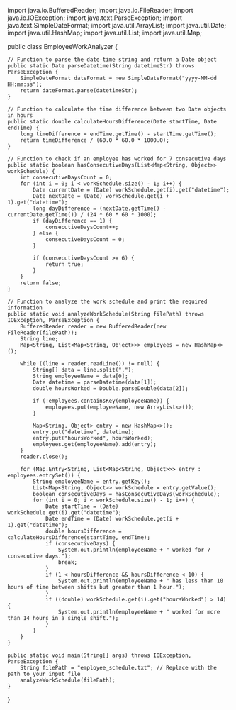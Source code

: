 import java.io.BufferedReader;
import java.io.FileReader;
import java.io.IOException;
import java.text.ParseException;
import java.text.SimpleDateFormat;
import java.util.ArrayList;
import java.util.Date;
import java.util.HashMap;
import java.util.List;
import java.util.Map;

public class EmployeeWorkAnalyzer {

    // Function to parse the date-time string and return a Date object
    public static Date parseDatetime(String datetimeStr) throws ParseException {
        SimpleDateFormat dateFormat = new SimpleDateFormat("yyyy-MM-dd HH:mm:ss");
        return dateFormat.parse(datetimeStr);
    }

    // Function to calculate the time difference between two Date objects in hours
    public static double calculateHoursDifference(Date startTime, Date endTime) {
        long timeDifference = endTime.getTime() - startTime.getTime();
        return timeDifference / (60.0 * 60.0 * 1000.0);
    }

    // Function to check if an employee has worked for 7 consecutive days
    public static boolean hasConsecutiveDays(List<Map<String, Object>> workSchedule) {
        int consecutiveDaysCount = 0;
        for (int i = 0; i < workSchedule.size() - 1; i++) {
            Date currentDate = (Date) workSchedule.get(i).get("datetime");
            Date nextDate = (Date) workSchedule.get(i + 1).get("datetime");
            long dayDifference = (nextDate.getTime() - currentDate.getTime()) / (24 * 60 * 60 * 1000);
            if (dayDifference == 1) {
                consecutiveDaysCount++;
            } else {
                consecutiveDaysCount = 0;
            }

            if (consecutiveDaysCount >= 6) {
                return true;
            }
        }
        return false;
    }

    // Function to analyze the work schedule and print the required information
    public static void analyzeWorkSchedule(String filePath) throws IOException, ParseException {
        BufferedReader reader = new BufferedReader(new FileReader(filePath));
        String line;
        Map<String, List<Map<String, Object>>> employees = new HashMap<>();

        while ((line = reader.readLine()) != null) {
            String[] data = line.split(",");
            String employeeName = data[0];
            Date datetime = parseDatetime(data[1]);
            double hoursWorked = Double.parseDouble(data[2]);

            if (!employees.containsKey(employeeName)) {
                employees.put(employeeName, new ArrayList<>());
            }

            Map<String, Object> entry = new HashMap<>();
            entry.put("datetime", datetime);
            entry.put("hoursWorked", hoursWorked);
            employees.get(employeeName).add(entry);
        }
        reader.close();

        for (Map.Entry<String, List<Map<String, Object>>> entry : employees.entrySet()) {
            String employeeName = entry.getKey();
            List<Map<String, Object>> workSchedule = entry.getValue();
            boolean consecutiveDays = hasConsecutiveDays(workSchedule);
            for (int i = 0; i < workSchedule.size() - 1; i++) {
                Date startTime = (Date) workSchedule.get(i).get("datetime");
                Date endTime = (Date) workSchedule.get(i + 1).get("datetime");
                double hoursDifference = calculateHoursDifference(startTime, endTime);
                if (consecutiveDays) {
                    System.out.println(employeeName + " worked for 7 consecutive days.");
                    break;
                }
                if (1 < hoursDifference && hoursDifference < 10) {
                    System.out.println(employeeName + " has less than 10 hours of time between shifts but greater than 1 hour.");
                }
                if ((double) workSchedule.get(i).get("hoursWorked") > 14) {
                    System.out.println(employeeName + " worked for more than 14 hours in a single shift.");
                }
            }
        }
    }

    public static void main(String[] args) throws IOException, ParseException {
        String filePath = "employee_schedule.txt"; // Replace with the path to your input file
        analyzeWorkSchedule(filePath);
    }
}
